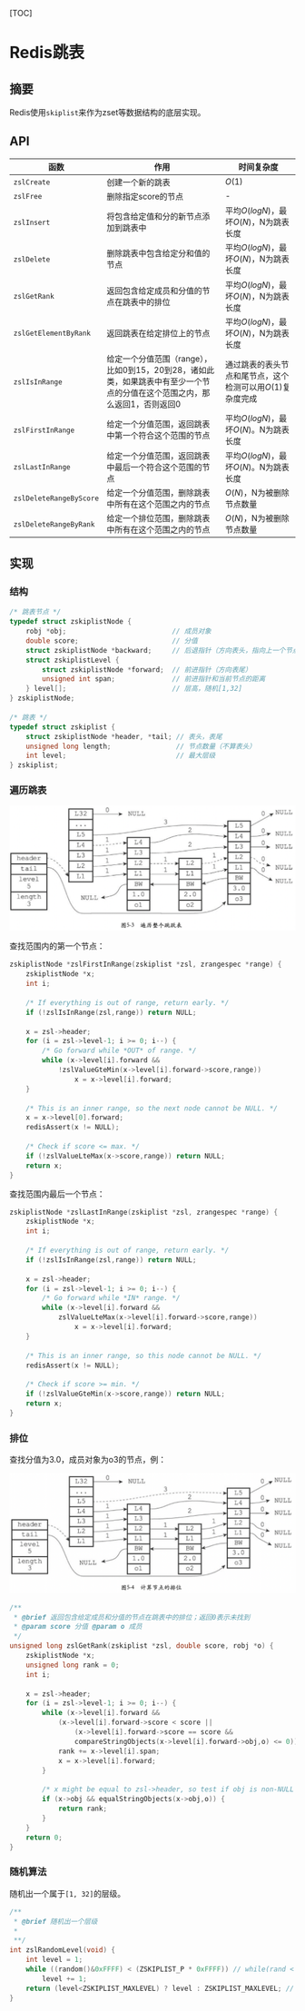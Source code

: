 [TOC]

# Redis跳表



## 摘要

Redis使用`skiplist`来作为zset等数据结构的底层实现。



## API

| 函数                    | 作用                                                         | 时间复杂度                                                 |
| ----------------------- | ------------------------------------------------------------ | ---------------------------------------------------------- |
| `zslCreate`             | 创建一个新的跳表                                             | $O(1)$                                                     |
| `zslFree`               | 删除指定score的节点                                          | -                                                          |
| `zslInsert`             | 将包含给定值和分的新节点添加到跳表中                         | 平均$O(logN)$，最坏$O(N)$，N为跳表长度                     |
| `zslDelete`             | 删除跳表中包含给定分和值的节点                               | 平均$O(logN)$，最坏$O(N)$，N为跳表长度                     |
| `zslGetRank`            | 返回包含给定成员和分值的节点在跳表中的排位                   | 平均$O(logN)$，最坏$O(N)$，N为跳表长度                     |
| `zslGetElementByRank`   | 返回跳表在给定排位上的节点                                   | 平均$O(logN)$，最坏$O(N)$，N为跳表长度                     |
| `zslIsInRange`          | 给定一个分值范围（range），比如0到15，20到28，诸如此类，如果跳表中有至少一个节点的分值在这个范围之内，那么返回1，否则返回0 | 通过跳表的表头节点和尾节点，这个检测可以用$O(1)$复杂度完成 |
| `zslFirstInRange`       | 给定一个分值范围，返回跳表中第一个符合这个范围的节点         | 平均$O(logN)$，最坏$O(N)$。N为跳表长度                     |
| `zslLastInRange`        | 给定一个分值范围，返回跳表中最后一个符合这个范围的节点       | 平均$O(logN)$，最坏$O(N)$。N为跳表长度                     |
| `zslDeleteRangeByScore` | 给定一个分值范围，删除跳表中所有在这个范围之内的节点         | $O(N)$，N为被删除节点数量                                  |
| `zslDeleteRangeByRank`  | 给定一个排位范围，删除跳表中所有在这个范围之内的节点         | $O(N)$，N为被删除节点数量                                  |



## 实现

### 结构

```c
/* 跳表节点 */
typedef struct zskiplistNode {
    robj *obj;                          // 成员对象
    double score;                       // 分值
    struct zskiplistNode *backward;     // 后退指针（方向表头，指向上一个节点）
    struct zskiplistLevel {
        struct zskiplistNode *forward;  // 前进指针（方向表尾）
        unsigned int span;              // 前进指针和当前节点的距离
    } level[];                          // 层高，随机[1,32]
} zskiplistNode;

/* 跳表 */
typedef struct zskiplist {
    struct zskiplistNode *header, *tail; // 表头，表尾
    unsigned long length;                // 节点数量（不算表头）
    int level;                           // 最大层级
} zskiplist;
```

### 遍历跳表

![redis_skiplist_range](res/redis_skiplist_range.png)

查找范围内的第一个节点：

```c
zskiplistNode *zslFirstInRange(zskiplist *zsl, zrangespec *range) {
    zskiplistNode *x;
    int i;

    /* If everything is out of range, return early. */
    if (!zslIsInRange(zsl,range)) return NULL;

    x = zsl->header;
    for (i = zsl->level-1; i >= 0; i--) {
        /* Go forward while *OUT* of range. */
        while (x->level[i].forward &&
            !zslValueGteMin(x->level[i].forward->score,range))
                x = x->level[i].forward;
    }

    /* This is an inner range, so the next node cannot be NULL. */
    x = x->level[0].forward;
    redisAssert(x != NULL);

    /* Check if score <= max. */
    if (!zslValueLteMax(x->score,range)) return NULL;
    return x;
}
```

查找范围内最后一个节点：

```c
zskiplistNode *zslLastInRange(zskiplist *zsl, zrangespec *range) {
    zskiplistNode *x;
    int i;

    /* If everything is out of range, return early. */
    if (!zslIsInRange(zsl,range)) return NULL;

    x = zsl->header;
    for (i = zsl->level-1; i >= 0; i--) {
        /* Go forward while *IN* range. */
        while (x->level[i].forward &&
            zslValueLteMax(x->level[i].forward->score,range))
                x = x->level[i].forward;
    }

    /* This is an inner range, so this node cannot be NULL. */
    redisAssert(x != NULL);

    /* Check if score >= min. */
    if (!zslValueGteMin(x->score,range)) return NULL;
    return x;
}
```

### 排位

查找分值为3.0，成员对象为o3的节点，例：

![redis_skiplist_sort](res/redis_skiplist_sort.png)



```c++
/**
 * @brief 返回包含给定成员和分值的节点在跳表中的排位；返回0表示未找到
 * @param score 分值 @param o 成员
 */
unsigned long zslGetRank(zskiplist *zsl, double score, robj *o) {
    zskiplistNode *x;
    unsigned long rank = 0;
    int i;

    x = zsl->header;
    for (i = zsl->level-1; i >= 0; i--) {
        while (x->level[i].forward &&
            (x->level[i].forward->score < score ||
                (x->level[i].forward->score == score &&
                compareStringObjects(x->level[i].forward->obj,o) <= 0))) {
            rank += x->level[i].span;
            x = x->level[i].forward;
        }

        /* x might be equal to zsl->header, so test if obj is non-NULL */
        if (x->obj && equalStringObjects(x->obj,o)) {
            return rank;
        }
    }
    return 0;
}
```

### 随机算法

随机出一个属于`[1, 32]`的层级。

```c
/**
 * @brief 随机出一个层级
 * 
 **/
int zslRandomLevel(void) {
    int level = 1;
    while ((random()&0xFFFF) < (ZSKIPLIST_P * 0xFFFF)) // while(rand < 0.25) { lvl++; }
        level += 1;
    return (level<ZSKIPLIST_MAXLEVEL) ? level : ZSKIPLIST_MAXLEVEL; // level : 32
}
```



